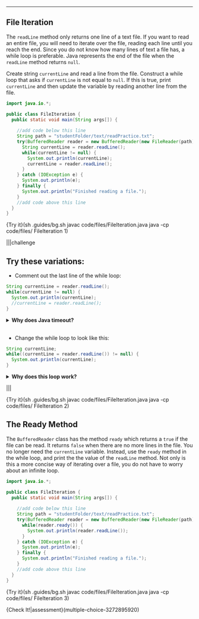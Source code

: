 ----------

## File Iteration

The `readLine` method only returns one line of a text file. If you want to read an entire file, you will need to iterate over the file, reading each line until you reach the end. Since you do not know how many lines of text a file has, a while loop is preferable. Java represents the end of the file when the `readLine` method returns `null`. 

Create string `currentLine` and read a line from the file. Construct a while loop that asks if `currentLine` is not equal to `null`. If this is true, print `currentLine` and then update the variable by reading another line from the file.

```java
import java.io.*;

public class FileIteration {
  public static void main(String args[]) {
    
    //add code below this line
    String path = "studentFolder/text/readPractice.txt";
    try(BufferedReader reader = new BufferedReader(new FileReader(path))) {
      String currentLine = reader.readLine();
      while(currentLine != null) {
        System.out.println(currentLine);
        currentLine = reader.readLine();
      }
    } catch (IOException e) {
      System.out.println(e);
    } finally {
      System.out.println("Finished reading a file.");
    }
    //add code above this line 
  }
}
```

{Try it}(sh .guides/bg.sh javac code/files/FileIteration.java java -cp code/files/ FileIteration 1)

|||challenge
## Try these variations:
* Comment out the last line of the while loop:
```java
String currentLine = reader.readLine();
while(currentLine != null) {
  System.out.println(currentLine);
  //currentLine = reader.readLine();
}
```

<details>
  <summary><strong>Why does Java timeout?</strong></summary>
  This is an infinite loop. The varaible <code>currentLine</code> represents the first line of the text file. If you do not read another line from the file, then <code>currentLine</code> will never be equal <code>null</code>.
</details><br>

* Change the while loop to look like this: 
```java
String currentLine;
while((currentLine = reader.readLine()) != null) {
  System.out.println(currentLine);
}
```

<details>
  <summary><strong>Why does this loop work?</strong></summary>
  The reading of the file takes place as the loop checks to see if <code>currentLine</code> is not equal to <code>null</code>. This means you do not need to read the file when you create <code>currentLine</code>, and you do not have to read again inside the loop. Structuring a while loop like this is more concise, but it is not as clear 
</details>

|||

{Try it}(sh .guides/bg.sh javac code/files/FileIteration.java java -cp code/files/ FileIteration 2)

## The Ready Method

The `BufferedReader` class has the method `ready` which returns a `true` if the file can be read. It returns `false` when there are no more lines in the file. You no longer need the `currentLine` variable. Instead, use the `ready` method in the while loop, and print the the value of the `readLine` method. Not only is this a more concise way of iterating over a file, you do not have to worry about an infinite loop. 

```java
import java.io.*;

public class FileIteration {
  public static void main(String args[]) {
    
    //add code below this line
    String path = "studentFolder/text/readPractice.txt";
    try(BufferedReader reader = new BufferedReader(new FileReader(path))) {
      while(reader.ready()) {
        System.out.println(reader.readLine());
      }
    } catch (IOException e) {
      System.out.println(e);
    } finally {
      System.out.println("Finished reading a file.");
    }
    //add code above this line 
  }
}
```

{Try it}(sh .guides/bg.sh javac code/files/FileIteration.java java -cp code/files/ FileIteration 3)

{Check It!|assessment}(multiple-choice-3272895920)

